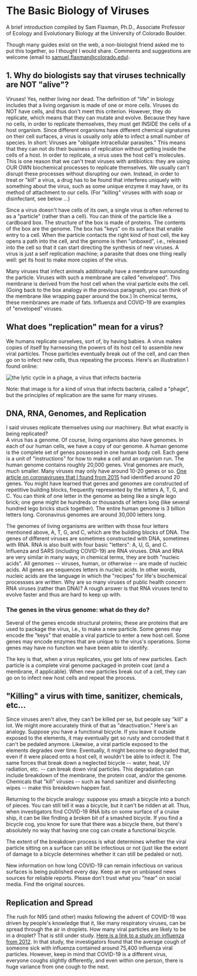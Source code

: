 # The Basic Biology of Viruses 
A brief introduction compiled by Sam Flaxman, Ph.D., Associate Professor of Ecology and Evolutionary Biology at the University of Colorado Boulder.  

Though many guides exist on the web, a non-biologist friend asked me to put this together, so I thought I would share.  Comments and suggestions are welcome (email to samuel.flaxman@colorado.edu).

## 1.  Why do biologists say that viruses technically are NOT "alive"?

Viruses!  Yes, neither living nor dead.  The definition of "life" in biology includes that a living organism is made of one or more cells.  Viruses do NOT have cells, and thus don't meet this criterion.  However, they do replicate, which means that they can mutate and evolve.  Because they have no cells, in order to replicate themselves, they must get INSIDE the cells of a host organism.  Since different organisms have different chemical signatures on their cell surfaces, a virus is usually only able to infect a small number of species.  In short: Viruses are "obligate intracellular parasites."  This means that they can not do their business of replication without getting inside the cells of a host.  In order to replicate, a virus uses the host cell's molecules.  This is one reason that we can't treat viruses with antibiotics: they are using OUR OWN biochemical processes to replicate themselves.  We usually can't disrupt these processes without disrupting our own.  Instead, in order to treat or "kill" a virus, a drug has to be found that interferes uniquely with something about the virus, such as some unique enzyme it may have, or its method of attachment to our cells.  (For "killing" viruses with with soap or disinfectant, see below ...)

Since a virus doesn't have cells of its own, a single virus is often referred to as a "particle" (rather than a cell).  You can think of the particle like a cardboard box.  The structure of the box is made of proteins.  The contents of the box are the genome. The box has "keys" on its surface that enable entry to a cell.  When the particle contacts the right kind of host cell, the key opens a path into the cell, and the genome is then "unboxed", i.e., released into the cell so that it can start directing the synthesis of new viruses.  A virus is just a self replication machine; a parasite that does one thing really well: get its host to make more copies of the virus.

Many viruses that infect animals additionally have a membrane surrounding the particle.  Viruses with such a membrane are called "enveloped".  This membrane is derived from the host cell when the viral particle exits the cell.  (Going back to the box analogy in the previous paragraph, you can think of the membrane like wrapping paper around the box.)  In chemical terms, these membranes are made of fats.  Influenza and COVID-19 are examples of "enveloped" viruses.

## What does "replication" mean for a virus?  
We humans replicate ourselves, sort of, by having babies.  A virus makes copies of itself by harnessing the powers of its host cell to assemble new viral particles.  Those particles eventually break out of the cell, and can then go on to infect new cells, thus repeating the process.  Here's an illustration I found online:

![the lytic cycle in a phage, a virus that infects bacteria](https://classconnection.s3.amazonaws.com/801/flashcards/3736801/png/lytic_cycle-146692E074B150BD6B6.png)

Note: that image is for a kind of virus that infects bacteria, called a "phage", but the principles of replication are the same for many viruses.

##  DNA, RNA, Genomes, and Replication
I said viruses replicate themselves using our machinery.  But what exactly is being replicated?  
A virus has a genome.  Of course, living organisms also have genomes.  In each of our human cells, we have a copy of our genome.  A human genome is the complete set of genes possessed in one human body cell.  Each gene is a unit of "instructions" for how to make a cell and an organism run.  The human genome contains roughly 20,000 genes.  Viral genomes are much, much smaller.  Many viruses may only have around 10-20 genes or so.  [One article on coronaviruses that I found from 2015](https://www.ncbi.nlm.nih.gov/pmc/articles/PMC4369385/) had identified around 20 genes.  You might have learned that genes and genomes are constructed of repetitive building blocks, frequently represented by the letters A, T, G, and C.  You can think of one letter in the genome as being like a single lego brick; one gene might be hundreds or thousands of letters long (like several hundred lego bricks stuck together).  The entire human genome is 3 billion letters long.  Coronavirus genomes are around 30,000 letters long.

The genomes of living organisms are written with those four letters mentioned above, A, T, G, and C, which are the building blocks of DNA.  The genes of different viruses are sometimes constructed with DNA, sometimes with RNA.  RNA is also built with four basic "letters":  A, U, G, and C.  Influenza and SARS (including COVID-19) are RNA viruses.  DNA and RNA are very similar in many ways; in chemical terms, they are both "nucleic acids".    All genomes -- viruses, human, or otherwise -- are made of nucleic acids.  All genes are sequences letters in nucleic acids.    In other words, nucleic acids are the language in which the "recipes" for life's biochemical processses are written.  Why are so many viruses of public health concern RNA viruses (rather than DNA)?   A rough answer is that RNA viruses tend to evolve faster and thus are hard to keep up with.

### The genes in the virus genome: what do they do?  
Several of the genes encode structural proteins; these are proteins that are used to package the virus, i.e., to make a new particle. Some genes may encode the "keys" that enable a viral particle to enter a new host cell.  Some genes may encode enzymes that are unique to the virus's operations.  Some genes may have no function we have been able to identify.  

The key is that, when a virus replicates, you get lots of new particles.  Each particle is a complete viral genome packaged in protein coat (and a membrane, if applicable).  When new particles break out of a cell, they can go on to infect new host cells and repeat the process.

##  "Killing" a virus with time, sanitizer, chemicals, etc...
Since viruses aren't alive, they can't be killed per se, but people say "kill" a lot.  We might more accurately think of that as "deactivation."  Here's an analogy.  Suppose you have a functional bicycle. If you leave it outside exposed to the elements, it may eventually get so rusty and corroded that it can't be pedaled anymore.  Likewise, a viral particle exposed to the elements degrades over time.  Eventually, it might become so degraded that, even if it were placed onto a host cell, it wouldn't be able to infect it.  The same forces that break down a neglected bicycle -- water, heat, UV radiation, etc. -- can break down viral particles.  This degradation can include breakdown of the membrane, the protein coat, and/or the genome.  Chemicals that "kill" viruses -- such as hand sanitizer and disinfecting wipes -- make this breakdown happen fast.  

Returning to the bicycle analogy: suppose you smash a bicycle into a bunch of pieces.  You can still tell it was a bicycle, but it can't be ridden at all.  Thus, when investigators find COVID-19 RNA bits on some surface of a cruise ship, it can be like finding a broken bit of a smashed bicycle. If you find a bicycle cog, you know for sure that there was a bicycle there, but there's absolutely no way that having one cog can create a functional bicycle.  

The extent of the breakdown process is what determines whether the viral particle sitting on a surface can still be infectious or not (just like the extent of damage to a bicycle determines whether it can still be pedaled or not).

New information on how long COVID-19 can remain infectious on various surfaces is being published every day.  Keep an eye on unbiased news sources for reliable reports.  Please don't trust what you "hear" on social media.  Find the original sources.

## Replication and Spread
The rush for N95 (and other) masks following the advent of COVID-19 was driven by people's knowledge that it, like many respiratory viruses, can be spread through the air in droplets.  How many viral particles are likely to be in a droplet?  That is still under study.  [Here is a link to a study on influenza from 2012](https://www.ncbi.nlm.nih.gov/pmc/articles/PMC4676262/).  In that study, the investigators found that the average cough of someone sick with influenza contained around 75,400 influenza viral particles.  However, keep in mind that COVID-19 is a different virus, everyone coughs slightly differently, and even within one person, there is huge variance from one cough to the next.


